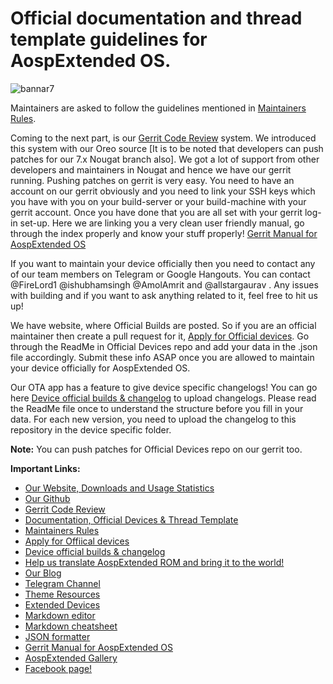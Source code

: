 # **Official documentation and thread template guidelines for AospExtended OS.**


![bannar7](https://raw.githubusercontent.com/AospExtended/Documentation_and_thread-template/9.x/PieBanner.png)





Maintainers are asked to follow the guidelines mentioned in [Maintainers Rules](https://github.com/AospExtended/Documentation_and_thread-template/blob/9.x/Maintainers_Rules.md).

Coming to the next part, is our [Gerrit Code Review](http://gerrit.aospextended.com/) system. We introduced this system with our Oreo source [It is to be noted that developers can push patches for our 7.x Nougat branch also]. We got a lot of support from other developers and maintainers in Nougat and hence we have our gerrit running.
Pushing patches on gerrit is very easy. You need to have an account on our gerrit obviously and you need to link your SSH keys which you have with you on your build-server or your build-machine with your gerrit account. Once you have done that you are all set with your gerrit log-in set-up.
Here we are linking you a very clean user friendly manual, go through the index properly and know your stuff properly! [Gerrit Manual for AospExtended OS](http://gerrit.aospextended.com/Documentation/intro-user.html)

If you want to maintain your device officially then you need to contact any of our team members on Telegram or Google Hangouts. You can contact @FireLord1 @ishubhamsingh @AmolAmrit and @allstargaurav . Any issues with building and if you want to ask anything related to it, feel free to hit us up!

We have website, where Official Builds are posted. So if you are an official maintainer then create a pull request for it, [Apply for Official devices](https://github.com/AospExtended/official_devices). Go through the ReadMe in Official Devices repo and add your data in the .json file accordingly. Submit these info ASAP once you are allowed to maintain your device officially for AospExtended OS.

Our OTA app has a feature to give device specific changelogs! You can go here [Device official builds & changelog](https://github.com/AospExtended-Devices/official_builds) to upload changelogs. Please read the ReadMe file once to understand the structure before you fill in your data. For each new version, you need to upload the changelog to this repository in the device specific folder.

**Note:** You can push patches for Official Devices repo on our gerrit too.

**Important Links:**

- [Our Website, Downloads and Usage Statistics](http://www.aospextended.com/)
- [Our Github](https://github.com/AospExtended/)  
- [Gerrit Code Review](http://gerrit.aospextended.com/)
- [Documentation, Official Devices & Thread Template](https://github.com/AospExtended/Documentation_and_thread-template/)
- [Maintainers Rules](https://github.com/AospExtended/Documentation_and_thread-template/blob/9.x/Maintainers_Rules.md)
- [Apply for Offiical devices](https://github.com/AospExtended/official_devices)
- [Device official builds & changelog](https://github.com/AospExtended-Devices/official_builds)
- [Help us translate AospExtended ROM and bring it to the world!](http://translate.aospextended.com/)
- [Our Blog](https://blog.aospextended.com/)
- [Telegram Channel](https://telegram.me/aospextended/)
- [Theme Resources](https://github.com/AospExtended/AEX-Scripts/)
- [Extended Devices](https://github.com/AospExtended-devices/)
- [Markdown editor](http://dillinger.io/)
- [Markdown cheatsheet](https://github.com/adam-p/markdown-here/wiki/Markdown-Cheatsheet)
- [JSON formatter](https://jsonformatter.curiousconcept.com/)
- [Gerrit Manual for AospExtended OS](http://gerrit.aospextended.com/Documentation/intro-user.html)
- [AospExtended Gallery](https://aospextended.imgur.com/)
- [Facebook page!](https://www.facebook.com/aospextended/)
